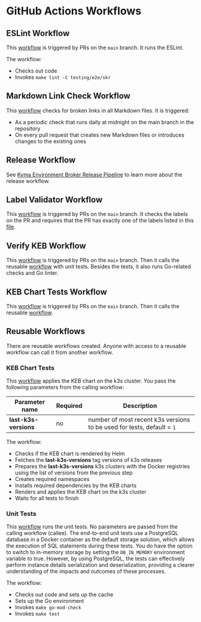 # GitHub Actions Workflows

## ESLint Workflow

This [workflow](/.github/workflows/run-eslint.yaml) is triggered by PRs on the `main` branch. It runs the ESLint.

The workflow:
- Checks out code 
- Invokes `make lint -C testing/e2e/skr`

## Markdown Link Check Workflow

This [workflow](/.github/workflows/markdown-link-check.yaml) checks for broken links in all Markdown files. It is triggered:
- As a periodic check that runs daily at midnight on the main branch in the repository 
- On every pull request that creates new Markdown files or introduces changes to the existing ones

## Release Workflow

See [Kyma Environment Broker Release Pipeline](04-20-release.md) to learn more about the release workflow.

## Label Validator Workflow

This [workflow](/.github/workflows/label-validator.yml) is triggered by PRs on the `main` branch. It checks the labels on the PR and requires that the PR has exactly one of the labels listed in this [file](/.github/release.yml).

## Verify KEB Workflow

This [workflow](/.github/workflows/run-verify.yaml) is triggered by PRs on the `main` branch. Then it calls the reusable [workflow](/.github/workflows/run-unit-tests-reusable.yaml) with unit tests.
Besides the tests, it also runs Go-related checks and Go linter.

## KEB Chart Tests Workflow

This [workflow](/.github/workflows/run-keb-chart-tests.yaml) is triggered by PRs on the `main` branch. Then it calls the reusable [workflow](/.github/workflows/run-keb-chart-tests-reusable.yaml). 

## Reusable Workflows

There are reusable workflows created. Anyone with access to a reusable workflow can call it from another workflow.

### KEB Chart Tests

This [workflow](/.github/workflows/run-keb-chart-tests-reusable.yaml) applies the KEB chart on the k3s cluster. 
You pass the following parameters from the calling workflow:

| Parameter name  | Required | Description                                                          |
| ------------- | ------------- |----------------------------------------------------------------------|
| **last-k3s-versions**  | no  | number of most recent k3s versions to be used for tests, default = `1` |


The workflow:
- Checks if the KEB chart is rendered by Helm
- Fetches the **last-k3s-versions** tag versions of k3s releases 
- Prepares the **last-k3s-versions** k3s clusters with the Docker registries using the list of versions from the previous step
- Creates required namespaces
- Installs required dependencies by the KEB charts
- Renders and applies the KEB chart on the k3s cluster
- Waits for all tests to finish

### Unit Tests

This [workflow](/.github/workflows/run-unit-tests-reusable.yaml) runs the unit tests.
No parameters are passed from the calling workflow (callee).
The end-to-end unit tests use a PostgreSQL database in a Docker container as the default storage solution, which allows 
the execution of SQL statements during these tests. You do have the option to switch to in-memory storage 
by setting the `DB_IN_MEMORY` environment variable to true. However, by using PostgreSQL, the tests can effectively perform 
instance details serialization and deserialization, providing a clearer understanding of the impacts and outcomes of these processes.

The workflow:
- Checks out code and sets up the cache
- Sets up the Go environment
- Invokes `make go-mod-check`
- Invokes `make test`
